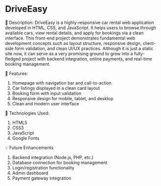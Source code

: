 # DriveEasy
📄 Description:
DriveEasy is a highly-responsive car rental web application developed in HTML, CSS, and JavaScript. It helps users to browse through available cars, view rental details, and apply for bookings via a clean interface.
This front-end project demonstrates fundamental web development concepts such as layout structure, responsive design, client-side form validation, and clean UI/UX practices. Although it is just a static site now, it can serve as a very promising ground to grow into a fully-fledged project with backend integration, online payments, and real-time booking management.

🔧 Features:
1. Homepage with navigation bar and call-to-action
2. Car listings displayed in a clean card layout
3. Booking form with input validation
4. Responsive design for mobile, tablet, and desktop
5. Clean and modern user interface
   
🚀 Technologies Used:
1. HTML5
2. CSS3
3. JavaScript 
4. Google Fonts
   
💡 Future Enhancements
1. Backend integration (Node.js, PHP, etc.)
2. Database connection for booking management
3. Login/registration functionality
4. Admin dashboard
5. Payment gateway integration
